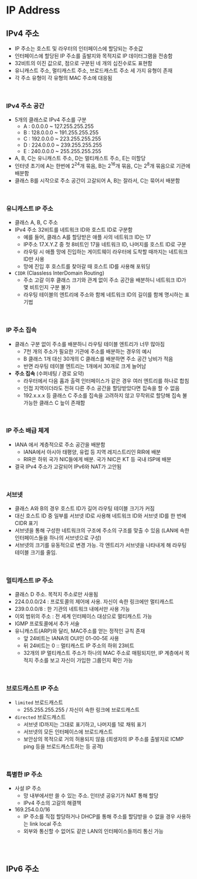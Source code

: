 # IP Address

## IPv4 주소
* IP 주소는 호스트 및 라우터의 인터페이스에 할당되는 주솟값
* 인터페이스에 할당된 IP 주소를 출발지와 목적지로 IP 데이터그램을 전송함
* 32비트의 이진 값으로, 점으로 구분된 네 개의 십진수로도 표현함
* 유니캐스트 주소, 멀티캐스트 주소, 브로드캐스트 주소 세 가지 유형이 존재
* 각 주소 유형이 각 유형의 MAC 주소에 대응됨

<br/>

### IPv4 주소 공간
* 5개의 클래스로 IPv4 주소를 구분
    * A : 0.0.0.0 ~ 127.255.255.255
    * B : 128.0.0.0 ~ 191.255.255.255
    * C : 192.0.0.0 ~ 223.255.255.255
    * D : 224.0.0.0 ~ 239.255.255.255
    * E : 240.0.0.0 ~ 255.255.255.255
* A, B, C는 유니캐스트 주소, D는 멀티캐스트 주소, E는 미할당
* 인터넷 초기에 A는 한번에 $2^{24}$개 묶음, B는 $2^{16}$개 묶음, C는 $2^{8}$개 묶음으로 기관에 배분함
* 클래스 B를 시작으로 주소 공간이 고갈되어 A, B는 잘라서, C는 묶어서 배분함

<br/>

### 유니캐스트 IP 주소
* 클래스 A, B, C 주소
* IPv4 주소 32비트를 네트워크 ID와 호스트 ID로 구분함
    * 예를 들어, 클래스 A를 할당받은 애플 사의 네트워크 ID는 17
    * IP주소 17.X.Y.Z 중 첫 8비트인 17을 네트워크 ID, 나머지를 호스트 ID로 구분
    * 라우팅 시 애플 망에 진입하는 게이트웨이 라우터에 도착할 때까지는 네트워크 ID만 사용
    * 망에 진입 후 호스트를 찾아갈 때 호스트 ID를 사용해 포워딩
* `CIDR` (Classless InterDomain Routing)
    * 주소 고갈 이후 클래스 크기와 관계 없이 주소 공간을 배분하니 네트워크 ID가 몇 비트인지 구분 불가
    * 라우팅 테이블의 엔트리에 주소와 함께 네트워크 ID의 길이를 함께 명시하는 표기법

<br/>

### IP 주소 집속
* 클래스 구분 없이 주소를 배분하니 라우팅 테이블 엔트리가 너무 많아짐
    * 7천 개의 주소가 필요한 기관에 주소를 배분하는 경우의 예시
    * B 클래스 1개 대신 30개의 C 클래스를 배분하면 주소 공간 낭비가 적음
    * 반면 라우팅 테이블 엔트리는 1개에서 30개로 크게 늘어남
* **주소 집속** (수퍼네팅 / 경로 요약)
    * 라우터에서 다음 홉과 출력 인터페이스가 같은 경우 여러 엔트리를 하나로 합침
    * 인접 지역이더라도 전혀 다른 주소 공간을 할당받았다면 집속을 할 수 없음
    * 192.x.x.x 등 클래스 C 주소를 집속을 고려하지 않고 무작위로 할당해 집속 불가능한 클래스 C 늪이 존재함

<br/>

### IP 주소 배급 체계
* IANA 에서 계층적으로 주소 공간을 배분함
    * IANA에서 아시아 태평양, 유럽 등 지역 레지스트리인 RIR에 배분
    * RIR은 하위 국가 NIC들에게 배분. 국가 NIC은 KT 등 국내 ISP에 배분
* 결국 IPv4 주소가 고갈되어 IPv6와 NAT가 고안됨

<br/>

### 서브넷
* 클래스 A와 B의 경우 호스트 ID가 길어 라우팅 테이블 크기가 커짐
* 대신 호스트 ID 중 일부를 서브넷 ID로 사용해 네트워크 ID와 서브넷 ID를 한 번에 CIDR 표기
* 서브넷을 통해 구성한 네트워크의 구조에 주소의 구조를 맞출 수 있음 (LAN에 속한 인터페이스들을 하나의 서브넷으로 구성)
* 서브넷의 크기를 유동적으로 변경 가능. 각 엔트리가 서브넷을 나타내게 해 라우팅 테이블 크기를 줄임.

<br/>

### 멀티캐스트 IP 주소
* 클래스 D 주소. 목적지 주소로만 사용됨
* 224.0.0.0/24 : 프로토콜의 제어에 사용. 자신이 속한 링크에만 멀티캐스트
* 239.0.0.0/8 : 한 기관의 네트워크 내에서만 사용 가능
* 이외 범위의 주소 : 전 세계 인터페이스 대상으로 멀티캐스트 가능
* IGMP 프로토콜에서 추가 서술
* 유니캐스트(ARP)와 달리, MAC주소를 얻는 정적인 규칙 존재
    * 앞 24비트는 IANA의 OUI인 01-00-5E 사용
    * 뒤 24비트는 0 :: 멀티캐스트 IP 주소의 하위 23비트
    * 32개의 IP 멀티캐스트 주소가 하나의 MAC 주소로 매핑되지만, IP 계층에서 목적지 주소를 보고 자신이 가입한 그룹인지 확인 가능

<br/>

### 브로드캐스트 IP 주소
* `limited` 브로드캐스트
    * 255.255.255.255 / 자신이 속한 링크에 브로드캐스트
* `directed` 브로드캐스트
    * 서브넷 ID까지는 그대로 표기하고, 나머지를 1로 채워 표기
    * 서브넷의 모든 인터페이스에 브로드캐스트
    * 보안상의 목적으로 거의 허용되지 않음 (희생자의 IP 주소를 출발지로 ICMP ping 등을 브로드캐스트하는 등 공격)

<br/>

### 특별한 IP 주소
* 사설 IP 주소
    * 망 내부에서만 쓸 수 있는 주소. 인터넷 공유기가 NAT 통해 할당
    * IPv4 주소의 고갈의 해결책
* 169.254.0.0/16
    * IP 주소를 직접 할당하거나 DHCP를 통해 주소를 할당받을 수 없을 경우 사용하는 link local 주소
    * 외부와 통신할 수 없어도 같은 LAN의 인터페이스들끼리 통신 가능

<br/>
<br/>

## IPv6 주소